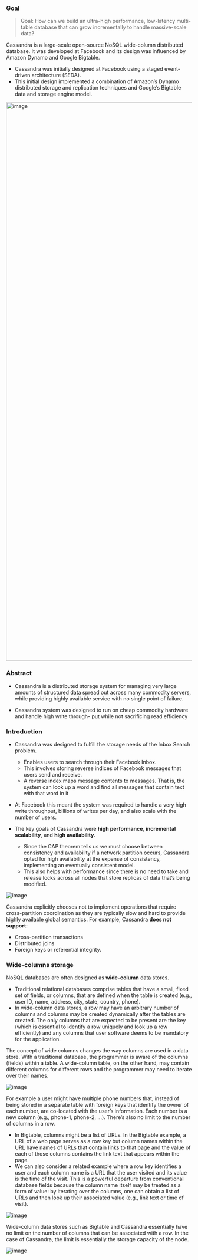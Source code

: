 ### Goal

>  Goal: How can we build an ultra-high performance, low-latency multi-table database that can grow incrementally to handle massive-scale data?

Cassandra is a large-scale open-source NoSQL wide-column distributed database. It was developed at Facebook and its design was influenced by Amazon Dynamo and Google Bigtable.
* Cassandra was initially designed at Facebook using a staged event-driven architecture (SEDA).
* This initial design implemented a combination of Amazon’s Dynamo distributed storage and replication techniques and Google’s Bigtable data and storage engine model.

<img width="1516" alt="image" src="https://github.com/user-attachments/assets/05658a19-7c38-4ee6-912e-1f177f4dac82">


### Abstract

* Cassandra is a distributed storage system for managing very
large amounts of structured data spread out across many
commodity servers, while providing highly available service
with no single point of failure.

* Cassandra system was designed to run on
cheap commodity hardware and handle high write through-
put while not sacrificing read efficiency

### Introduction

* Cassandra was designed to fulfill the storage needs of the Inbox Search problem.
  * Enables users to search through their Facebook Inbox.
  * This involves storing reverse indices of Facebook messages that users send and receive.
  * A reverse index maps message contents to messages. That is, the system can look up a word and find all messages that contain text with that word in it 
  
* At Facebook this meant the system was required to handle a very high write throughput, billions
of writes per day, and also scale with the number of users.


* The key goals of Cassandra were **high performance**, **incremental scalability**, and **high availability**.
  * Since the CAP theorem tells us we must choose between consistency and availability if a network partition occurs, Cassandra opted for high availability at the expense of consistency, implementing an eventually consistent model.
  * This also helps with performance since there is no need to take and release locks across all nodes that store replicas of data that’s being modified.

![image](https://github.com/user-attachments/assets/1bbe43b9-ed7e-4afa-aaaf-c1cd640a6a55)



Cassandra explicitly chooses not to implement operations that require cross-partition coordination as they are typically slow and hard to provide highly available global semantics. For example, Cassandra **does not support**:
* Cross-partition transactions
* Distributed joins
* Foreign keys or referential integrity.

### Wide-columns storage

NoSQL databases are often designed as **wide-column** data stores. 

* Traditional relational databases comprise tables that have a small, fixed set of fields, or columns, that are defined when the table is created (e.g., user ID, name, address, city, state, country, phone). 
* In wide-column data stores, a row may have an arbitrary number of columns and columns may be created dynamically after the tables are created. The only columns that are expected to be present are the key (which is essential to identify a row uniquely and look up a row efficiently) and any columns that user software deems to be mandatory for the application.

The concept of wide columns changes the way columns are used in a data store. With a traditional database, the programmer is aware of the columns (fields) within a table. A wide-column table, on the other hand, may contain different columns for different rows and the programmer may need to iterate over their names.

![image](https://github.com/user-attachments/assets/4120a0a6-b59f-451d-a1a6-dbdd1d928008)

For example a user might have multiple phone numbers that, instead of being stored in a separate table with foreign keys that identify the owner of each number, are co-located with the user’s information. Each number is a new column (e.g., phone-1, phone-2, …). There’s also no limit to the number of columns in a row.


* In Bigtable, columns might be a list of URLs. In the Bigtable example, a URL of a web page serves as a row key but column names within the URL have names of URLs that contain links to that page and the value of each of those columns contains the link text that appears within the page.
* We can also consider a related example where a row key identifies a user and each column name is a URL that the user visited and its value is the time of the visit. This is a powerful departure from conventional database fields because the column name itself may be treated as a form of value: by iterating over the columns, one can obtain a list of URLs and then look up their associated value (e.g., link text or time of visit).

![image](https://github.com/user-attachments/assets/415fe5e7-6f87-409b-81ba-35d1eda0777b)


Wide-column data stores such as Bigtable and Cassandra essentially have no limit on the number of columns that can be associated with a row. In the case of Cassandra, the limit is essentially the storage capacity of the node.

![image](https://github.com/user-attachments/assets/13a62e15-c17f-4c8a-85cc-45a7cdf42f38)
